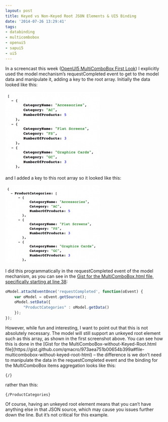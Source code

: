 ```yaml
---
layout: post
title: Keyed vs Non-Keyed Root JSON Elements & UI5 Binding
date: '2014-07-26 13:29:41'
tags:
- databinding
- multicombobox
- openui5
- sapui5
- ui5
---
```



In a screencast this week ([OpenUI5 MultiComboBox First Look](https://www.youtube.com/watch?v=0UIyKoiZ-gE)) I explicitly used the model mechanism’s requestCompleted event to get to the model data and manipulate it, adding a key to the root array. Initially the data looked like this:

[![Screen Shot 2014-07-26 at 14.20.21](/content/images/2014/07/Screen-Shot-2014-07-26-at-14.20.21-300x247.png)](/content/images/2014/07/Screen-Shot-2014-07-26-at-14.20.21.png)

and I added a key to this root array so it looked like this:

[![Screen Shot 2014-07-26 at 14.23.44](/content/images/2014/07/Screen-Shot-2014-07-26-at-14.23.44-300x246.png)](/content/images/2014/07/Screen-Shot-2014-07-26-at-14.23.44.png)

I did this programmatically in the requestCompleted event of the model mechanism, as you can see in the [Gist for the MultiComboBox.html file, specifically starting at line 38](https://gist.github.com/qmacro/973aea751b00654b399a#file-multicombobox-html-L38):

```javascript
oModel.attachEventOnce('requestCompleted', function(oEvent) {
	var oModel = oEvent.getSource();
	oModel.setData({
		"ProductCategories" : oModel.getData()
	});
});
```

</div>However, while fun and interesting, I want to point out that this is not absolutely necessary. The model will still support an unkeyed root element such as this array, as shown in the first screenshot above. You can see how this is done in the [Gist for the MultiComboBox-without-Keyed-Root.html file](https://gist.github.com/qmacro/973aea751b00654b399a#file-multicombobox-without-keyed-root-html) – the difference is we don’t need to manipulate the data in the requestCompleted event and the binding for the MultiComboBox items aggregation looks like this:

```
{/}
```

rather than this:

```
{/ProductCategories}
```

Of course, having an unkeyed root element means that you can’t have anything else in that JSON source, which may cause you issues further down the line. But it’s not critical for this example.



